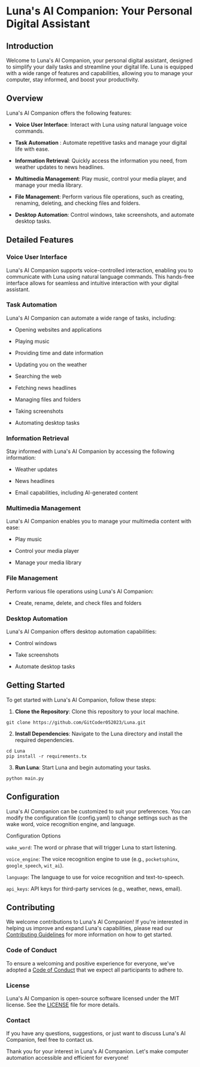 # Luna's AI Companion: Your Personal Digital Assistant

## Introduction

Welcome to Luna's AI Companion, your personal digital assistant, designed to simplify your daily tasks and streamline your digital life. Luna is equipped with a wide range of features and capabilities, allowing you to manage your computer, stay informed, and boost your productivity.

## Overview
Luna's AI Companion offers the following features:

- **Voice User Interface**: Interact with Luna using natural language voice commands.

- **Task Automation** : Automate repetitive tasks and manage your digital life with ease.

- **Information Retrieval**: Quickly access the information you need, from weather updates to news headlines.

- **Multimedia Management**: Play music, control your media player, and manage your media library.

- **File Management**: Perform various file operations, such as creating, renaming, deleting, and checking files and folders.

- **Desktop Automation**: Control windows, take screenshots, and automate desktop tasks.

## Detailed Features

### Voice User Interface

Luna's AI Companion supports voice-controlled interaction, enabling you to communicate with Luna using natural language commands. This hands-free interface allows for seamless and intuitive interaction with your digital assistant.

### Task Automation

Luna's AI Companion can automate a wide range of tasks, including:

- Opening websites and applications

- Playing music

- Providing time and date information

- Updating you on the weather

- Searching the web

- Fetching news headlines

- Managing files and folders

- Taking screenshots

- Automating desktop tasks

### Information Retrieval

Stay informed with Luna's AI Companion by accessing the following information:

- Weather updates

- News headlines

- Email capabilities, including AI-generated content

### Multimedia Management

Luna's AI Companion enables you to manage your multimedia content with ease:

- Play music

- Control your media player

- Manage your media library

### File Management

Perform various file operations using Luna's AI Companion:

- Create, rename, delete, and check files and folders

### Desktop Automation

Luna's AI Companion offers desktop automation capabilities:

- Control windows

- Take screenshots

- Automate desktop tasks

## Getting Started

To get started with Luna's AI Companion, follow these steps:

  
1. **Clone the Repository**: Clone this repository to your local machine.
```
git clone https://github.com/GitCoder052023/Luna.git
```

2. **Install Dependencies**: Navigate to the Luna directory and install the required dependencies.
```
cd Luna
pip install -r requirements.tx
```

3. **Run Luna**: Start Luna and begin automating your tasks.

```
python main.py
```

## Configuration

Luna's AI Companion can be customized to suit your preferences. You can modify the configuration file (config.yaml) to change settings such as the wake word, voice recognition engine, and language.

  

Configuration Options

`wake_word`: The word or phrase that will trigger Luna to start listening.

`voice_engine`: The voice recognition engine to use (e.g., `pocketsphinx`, `google_speech`, `wit_ai`).

`language`: The language to use for voice recognition and text-to-speech.

`api_keys`: API keys for third-party services (e.g., weather, news, email).

## Contributing

We welcome contributions to Luna's AI Companion! If you're interested in helping us improve and expand Luna's capabilities, please read our [Contributing Guidelines](CONTRIBUTING.md) for more information on how to get started.

### Code of Conduct

To ensure a welcoming and positive experience for everyone, we've adopted a [Code of Conduct](CODE_OF_CONDUCT.md) that we expect all participants to adhere to.

### License

Luna's AI Companion is open-source software licensed under the MIT license. See the [LICENSE](LICENSE) file for more details.

### Contact

If you have any questions, suggestions, or just want to discuss Luna's AI Companion, feel free to contact us.

Thank you for your interest in Luna's AI Companion. Let's make computer automation accessible and efficient for everyone!